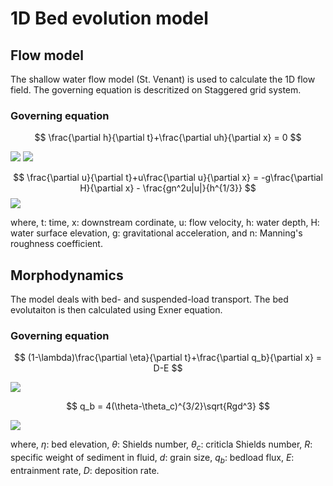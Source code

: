 # 1D Bed evolution model

## Flow model

The shallow water flow model (St. Venant) is used to calculate the 1D flow field. The governing equation is descritized on Staggered grid system.

### Governing equation

$$
\frac{\partial h}{\partial t}+\frac{\partial uh}{\partial x} = 0
$$

<img src="https://latex.codecogs.com/gif.latex?\int_a^bf(x)dx" />

<img src="https://latex.codecogs.com/gif.latex?\frac{\partial&space;h}{\partial&space;t}&plus;\frac{\partial&space;uh}{\partial&space;x}&space;=&space;0" />

$$
\frac{\partial u}{\partial t}+u\frac{\partial u}{\partial x} = -g\frac{\partial H}{\partial x} - \frac{gn^2u|u|}{h^{1/3}}
$$
<img src="https://latex.codecogs.com/gif.latex?\frac{\partial u}{\partial t}+u\frac{\partial u}{\partial x} = -g\frac{\partial H}{\partial x} - \frac{gn^2u|u|}{h^{1/3}}" />

where, t: time, x: downstream cordinate, u: flow velocity, h: water depth, H: water surface elevation, g: gravitational acceleration, and n: Manning's roughness coefficient.

## Morphodynamics

The model deals with bed- and suspended-load transport. The bed evolutaiton is then calculated using Exner equation.

### Governing equation

$$
(1-\lambda)\frac{\partial \eta}{\partial t}+\frac{\partial q_b}{\partial x} = D-E
$$

<img src="https://latex.codecogs.com/gif.latex?(1-\lambda)\frac{\partial \eta}{\partial t}+\frac{\partial q_b}{\partial x} = D-E" />

$$
q_b = 4(\theta-\theta_c)^{3/2}\sqrt{Rgd^3}
$$

<img src="https://latex.codecogs.com/gif.latex?q_b = 4(\theta-\theta_c)^{3/2}\sqrt{Rgd^3}" />

where, $\eta$: bed elevation, $\theta$: Shields number, $\theta_c$: criticla Shields number, $R$: specific weight of sediment in fluid, $d$: grain size, $q_b$: bedload flux, $E$: entrainment rate, $D$: deposition rate.
